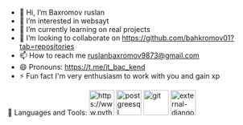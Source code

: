 - 👋 Hi, I’m Baxromov ruslan
- 👀 I’m interested in websayt
- 🌱 I’m currently learning on real projects
- 💞️ I’m looking to collaborate on https://github.com/bahkromov01?tab=repositories
- 📫 How to reach me ruslanbaxromov9873@gmail.com
- 😄 Pronouns: https://t.me/it_bac_kend
- ⚡ Fun fact I'm very enthusiasm to work with you and gain xp

<!---
bahkromov01/bahkromov01 is a ✨ special ✨ repository because its `README.md` (this file) appears on your GitHub profile.
You can click the Preview link to take a look at your changes.
--->🔗 Languages and Tools:
<img width="50" height="50" src="https://img.icons8.com/stickers/100/python.png"  alt="https://www.python.org/"/>
<img width="50" height="50" src="https://img.icons8.com/color/48/postgreesql.png" alt="postgreesql"/>
<img width="50" height="50" src="https://img.icons8.com/color/50/git.png" alt="git"/>
<img width="50" height="50" src="https://img.icons8.com/external-tal-revivo-filled-tal-revivo/49/external-django-a-high-level-python-web-framework-that-encourages-rapid-development-logo-filled-tal-revivo.png" alt="external-django-a-high-level-python-web-framework-that-encourages-rapid-development-logo-filled-tal-revivo"/>


